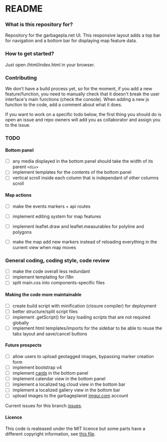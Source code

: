 # README #

### What is this repository for? ###

Repository for the garbagepla.net UI. This responsive layout adds a top bar for navigation and a bottom bar for displaying map feature data.

### How to get started? ###

Just open /html/index.html in your browser.

### Contributing

We don't have a build process yet, so for the moment, if you add a new feature/function, you need to manually check that it doesn't break the user interface's main functions (check the console). When adding a new js function to the code, add a comment about what it does.

If you want to work on a specific todo below, the first thing you should do is open an issue and repo owners will add you as collaborator and assign you to the issue.

### TODO

#### Bottom panel
- [ ] any media displayed in the bottom panel should take the width of its parent `<div>`
- [ ] implement templates for the contents of the bottom panel
- [ ] vertical scroll inside each column that is independant of other columns scroll

#### Map actions
- [ ] make the events markers + api routes
- [ ] implement editing system for map features
- [ ] implement leaflet.draw and leaflet.measurables for polyline and polygons 
- [ ] make the map add new markers instead of reloading everything in the current view when map moves


### General coding, coding style, code review
- [ ] make the code overall less redundant
- [ ] implement templating for i18n
- [ ] split main.css into components-specific files

#### Making the code more maintainable
- [ ] create build script with minification (closure compiler) for deployment
- [ ] better structure/split script files
- [ ] implement .getScript() for lazy loading scripts that are not required globally
- [ ] implement html templates/imports for the sidebar to be able to reuse the tabs layout and save/cancel buttons

#### Future prospects
- [ ] allow users to upload geotagged images, bypassing marker creation form
- [ ] implement bootstrap v4
- [ ] implement [cards](http://v4-alpha.getbootstrap.com/components/card/) in the bottom panel
- [ ] implement calendar view in the bottom panel
- [ ] implement a localized tag cloud view in the bottom bar
- [ ] implement a localized gallery view in the bottom bar
- [ ] upload images to the garbageplanet [imgur.com](https://api.imgur.com/oauth2) account 

Current issues for this branch [issues](https://github.com/garbageplanet/web-ui/labels/branch%3Abottom-bar).

#### Licence
This code is realeased under the MIT licence but some parts have a different copyright information, see [this file](https://github.com/garbageplanet/web-ui/blob/bottom-bar/license.md).